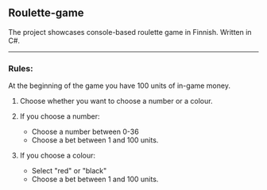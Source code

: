 ## Roulette-game

The project showcases console-based roulette game in Finnish. Written in C#.

***

### Rules:

At the beginning of the game you have 100 units of in-game money.

1. Choose whether you want to choose a number or a colour.

2. If you choose a number:

    * Choose a number between 0-36
    * Choose a bet between 1 and 100 units.

3. If you choose a colour:
    * Select "red" or "black"
    * Choose a bet between 1 and 100 units.
